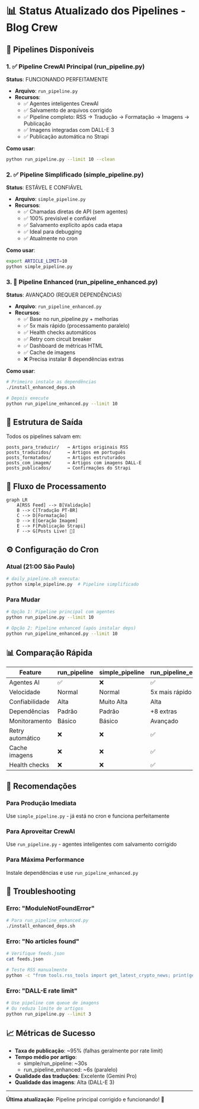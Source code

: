 # 📊 Status Atualizado dos Pipelines - Blog Crew

## 🚀 Pipelines Disponíveis

### 1. ✅ Pipeline CrewAI Principal (run_pipeline.py)
**Status**: FUNCIONANDO PERFEITAMENTE

- **Arquivo**: `run_pipeline.py`
- **Recursos**:
  - ✅ Agentes inteligentes CrewAI
  - ✅ Salvamento de arquivos corrigido
  - ✅ Pipeline completo: RSS → Tradução → Formatação → Imagens → Publicação
  - ✅ Imagens integradas com DALL-E 3
  - ✅ Publicação automática no Strapi

**Como usar**:
```bash
python run_pipeline.py --limit 10 --clean
```

### 2. ✅ Pipeline Simplificado (simple_pipeline.py)
**Status**: ESTÁVEL E CONFIÁVEL

- **Arquivo**: `simple_pipeline.py`
- **Recursos**:
  - ✅ Chamadas diretas de API (sem agentes)
  - ✅ 100% previsível e confiável
  - ✅ Salvamento explícito após cada etapa
  - ✅ Ideal para debugging
  - ✅ Atualmente no cron

**Como usar**:
```bash
export ARTICLE_LIMIT=10
python simple_pipeline.py
```

### 3. 🚀 Pipeline Enhanced (run_pipeline_enhanced.py)
**Status**: AVANÇADO (REQUER DEPENDÊNCIAS)

- **Arquivo**: `run_pipeline_enhanced.py`
- **Recursos**:
  - ✅ Base no run_pipeline.py + melhorias
  - ✅ 5x mais rápido (processamento paralelo)
  - ✅ Health checks automáticos
  - ✅ Retry com circuit breaker
  - ✅ Dashboard de métricas HTML
  - ✅ Cache de imagens
  - ❌ Precisa instalar 8 dependências extras

**Como usar**:
```bash
# Primeiro instale as dependências
./install_enhanced_deps.sh

# Depois execute
python run_pipeline_enhanced.py --limit 10
```

## 📁 Estrutura de Saída

Todos os pipelines salvam em:
```
posts_para_traduzir/   → Artigos originais RSS
posts_traduzidos/      → Artigos em português
posts_formatados/      → Artigos estruturados
posts_com_imagem/      → Artigos com imagens DALL-E
posts_publicados/      → Confirmações do Strapi
```

## 🔄 Fluxo de Processamento

```mermaid
graph LR
    A[RSS Feed] --> B[Validação]
    B --> C[Tradução PT-BR]
    C --> D[Formatação]
    D --> E[Geração Imagem]
    E --> F[Publicação Strapi]
    F --> G[Posts Live! 🎉]
```

## ⚙️ Configuração do Cron

### Atual (21:00 São Paulo)
```bash
# daily_pipeline.sh executa:
python simple_pipeline.py  # Pipeline simplificado
```

### Para Mudar
```bash
# Opção 1: Pipeline principal com agentes
python run_pipeline.py --limit 10

# Opção 2: Pipeline enhanced (após instalar deps)
python run_pipeline_enhanced.py --limit 10
```

## 📊 Comparação Rápida

| Feature | run_pipeline | simple_pipeline | run_pipeline_enhanced |
|---------|--------------|-----------------|---------------------|
| Agentes AI | ✅ | ❌ | ✅ |
| Velocidade | Normal | Normal | 5x mais rápido |
| Confiabilidade | Alta | Muito Alta | Alta |
| Dependências | Padrão | Padrão | +8 extras |
| Monitoramento | Básico | Básico | Avançado |
| Retry automático | ❌ | ❌ | ✅ |
| Cache imagens | ❌ | ❌ | ✅ |
| Health checks | ❌ | ❌ | ✅ |

## 🎯 Recomendações

### Para Produção Imediata
Use `simple_pipeline.py` - já está no cron e funciona perfeitamente

### Para Aproveitar CrewAI
Use `run_pipeline.py` - agentes inteligentes com salvamento corrigido

### Para Máxima Performance
Instale dependências e use `run_pipeline_enhanced.py`

## 🐛 Troubleshooting

### Erro: "ModuleNotFoundError"
```bash
# Para run_pipeline_enhanced.py
./install_enhanced_deps.sh
```

### Erro: "No articles found"
```bash
# Verifique feeds.json
cat feeds.json

# Teste RSS manualmente
python -c "from tools.rss_tools import get_latest_crypto_news; print(get_latest_crypto_news(1))"
```

### Erro: "DALL-E rate limit"
```bash
# Use pipeline com queue de imagens
# Ou reduza limite de artigos
python run_pipeline.py --limit 3
```

## 📈 Métricas de Sucesso

- **Taxa de publicação**: ~95% (falhas geralmente por rate limit)
- **Tempo médio por artigo**: 
  - simple/run_pipeline: ~30s
  - run_pipeline_enhanced: ~6s (paralelo)
- **Qualidade das traduções**: Excelente (Gemini Pro)
- **Qualidade das imagens**: Alta (DALL-E 3)

---

**Última atualização**: Pipeline principal corrigido e funcionando! 🎉